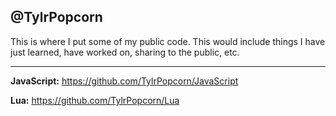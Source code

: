 @TylrPopcorn
-----
This is where I put some of my public code. This would include things I have just learned,
have worked on, sharing to the public, etc.

----
**JavaScript:**
  https://github.com/TylrPopcorn/JavaScript
  
 
**Lua:**
   https://github.com/TylrPopcorn/Lua
